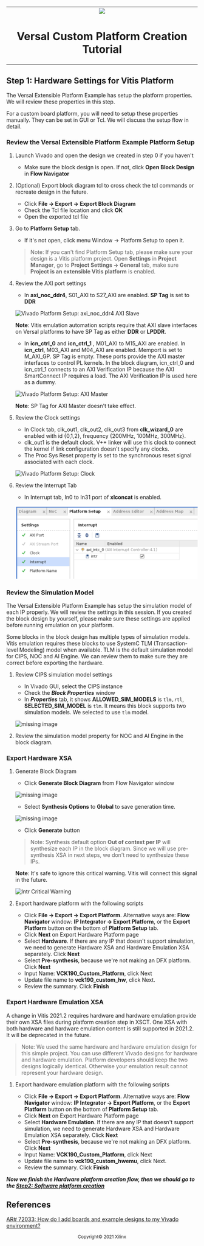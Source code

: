 <!-- 
# Copyright 2020 Xilinx Inc.
# 
# Licensed under the Apache License, Version 2.0 (the "License");
# you may not use this file except in compliance with the License.
# You may obtain a copy of the License at
#
#     http://www.apache.org/licenses/LICENSE-2.0
#
# Unless required by applicable law or agreed to in writing, software
# distributed under the License is distributed on an "AS IS" BASIS,
# WITHOUT WARRANTIES OR CONDITIONS OF ANY KIND, either express or implied.
# See the License for the specific language governing permissions and
# limitations under the License.
-->


<table width="100%">
 <tr width="100%">
    <td align="center"><img src="https://www.xilinx.com/content/dam/xilinx/imgs/press/media-kits/corporate/xilinx-logo.png" width="30%"/><h1>Versal Custom Platform Creation Tutorial</h1>
    </td>
 </tr>
</table>

## Step 1: Hardware Settings for Vitis Platform

The Versal Extensible Platform Example has setup the platform properties. We will review these properties in this step.

For a custom board platform, you will need to setup these properties manually. They can be set in GUI or Tcl. We will discuss the setup flow in detail.


### Review the Versal Extensible Platform Example Platform Setup

1. Launch Vivado and open the design we created in step 0 if you haven't

   - Make sure the block design is open. If not, click **Open Block Design** in **Flow Navigator**

2. (Optional) Export block diagram tcl to cross check the tcl commands or recreate design in the future.

   - Click **File -> Export -> Export Block Diagram**
   - Check the Tcl file location and click **OK**
   - Open the exported tcl file

2. Go to **Platform Setup** tab. 

   - If it's not open, click menu Window -> Platform Setup to open it.

   > Note: If you can't find Platform Setup tab, please make sure your design is a Vitis platform project. Open **Settings** in **Project Manager**, go to **Project Settings -> General** tab, make sure **Project is an extensible Vitis platform** is enabled.

3. Review the AXI port settings

   - In **axi_noc_ddr4**, S01_AXI to S27_AXI are enabled. **SP Tag** is set to **DDR**

   ![Vivado Platform Setup: axi_noc_ddr4 AXI Slave](images/step1/vivado_platform_setup.png)

   **Note**: Vitis emulation automation scripts require that AXI slave interfaces on Versal platforms to have SP Tag as either **DDR** or **LPDDR**. 

   - In **icn_ctrl_0** and **icn_ctrl_1** , M01_AXI to M15_AXI are enabled. In **icn_ctrl**, M03_AXI and M04_AXI are enabled. Memport is set to M_AXI_GP. SP Tag is empty. These ports provide the AXI master interfaces to control PL kernels. In the block diagram, icn_ctrl_0 and icn_ctrl_1 connects to an AXI Verification IP because the AXI SmartConnect IP requires a load. The AXI Verification IP is used here as a dummy.

   ![Vivado Platform Setup: AXI Master](images/step1/vivado_platform_setup_axi_master.png)

   **Note**: SP Tag for AXI Master doesn't take effect.

4. Review the Clock settings

   - In Clock tab, clk_out1, clk_out2, clk_out3 from **clk_wizard_0** are enabled with id {0,1,2}, frequency {200MHz, 100MHz, 300MHz}.
   - clk_out1 is the default clock. V++ linker will use this clock to connect the kernel if link configuration doesn't specify any clocks.
   - The Proc Sys Reset property is set to the synchronous reset signal associated with each clock.

   ![Vivado Platform Setup: Clock](./images/step1/vivado_platform_setup_clock.png)


5. Review the Interrupt Tab

   - In Interrupt tab, In0 to In31 port of **xlconcat** is enabled.

   ![Vivado Platform Setup: Interrupt](./images/step1/vivado_platform_setup_irq.png)




### Review the Simulation Model

The Versal Extensible Platform Example has setup the simulation model of each IP properly. We will review the settings in this session. If you created the block design by yourself, please make sure these settings are applied before running emulation on your platform.

Some blocks in the block design has multiple types of simulation models. Vitis emulation requires these blocks to use SystemC TLM (Transaction-level Modeling) model when available. TLM is the default simulation model for CIPS, NOC and AI Engine. We can review them to make sure they are correct before exporting the hardware.

1. Review CIPS simulation model settings

   - In Vivado GUI, select the CIPS instance
   - Check the ***Block Properties*** window
   - In ***Properties*** tab, it shows **ALLOWED_SIM_MODELS** is `tlm,rtl`, **SELECTED_SIM_MODEL** is `tlm`. It means this block supports two simulation models. We selected to use `tlm` model.

   ![missing image](./images/step1/vivado_cips_tlm.png)

2. Review the simulation model property for NOC and AI Engine in the block diagram.



### Export Hardware XSA


1. Generate Block Diagram

   - Click **Generate Block Diagram** from Flow Navigator window

   ![missing image](images/step1/vivado_generate_bd.png)

   - Select **Synthesis Options** to **Global** to save generation time. 

   ![missing image](images/step1/vivado_generate_bd_global.png)

   - Click **Generate** button

   > Note: Synthesis default option **Out of context per IP** will synthesize each IP in the block diagram. Since we will use pre-synthesis XSA in next steps, we don't need to synthesize these IPs.

   **Note**: It's safe to ignore this critical warning. Vitis will connect this signal in the future.

   ![Intr Critical Warning ](images/step1/vivado_bd_critical_warning.png)



2. Export hardware platform with the following scripts

   - Click **File -> Export -> Export Platform**. Alternative ways are: **Flow Navigator** window: **IP Integrator -> Export Platform**, or the **Export Platform** button on the bottom of **Platform Setup** tab.
   - Click **Next** on Export Hardware Platform page
   - Select **Hardware**. If there are any IP that doesn't support simulation, we need to generate Hardware XSA and Hardware Emulation XSA separately. Click **Next**
   - Select **Pre-synthesis**, because we're not making an DFX platform. Click **Next**
   - Input Name: **VCK190_Custom_Platform**, click Next
   - Update file name to **vck190_custom_hw**, click Next.
   - Review the summary. Click **Finish**


### Export Hardware Emulation XSA

A change in Vitis 2021.2 requires hardware and hardware emulation provide their own XSA files during platform creation step in XSCT. One XSA with both hardware and hardware emulation content is still supported in 2021.2. It will be deprecated in the future.

> Note: We used the same hardware and hardware emulation design for this simple project. You can use different Vivado designs for hardware and hardware emulation. Platform developers should keep the two designs logically identical. Otherwise your emulation result cannot represent your hardware design. 

1. Export hardware emulation platform with the following scripts

   - Click **File -> Export -> Export Platform**. Alternative ways are: **Flow Navigator** window: **IP Integrator -> Export Platform**, or the **Export Platform** button on the bottom of **Platform Setup** tab.
   - Click **Next** on Export Hardware Platform page
   - Select **Hardware Emulation**. If there are any IP that doesn't support simulation, we need to generate Hardware XSA and Hardware Emulation XSA separately. Click **Next**
   - Select **Pre-synthesis**, because we're not making an DFX platform. Click **Next**
   - Input Name: **VCK190_Custom_Platform**, click Next
   - Update file name to **vck190_custom_hwemu**, click Next.
   - Review the summary. Click **Finish**


***Now we finish the Hardware platform creation flow, then we should go to the [Step2: Software platform creation](./step2.md)***


   

## References

[AR# 72033: How do I add boards and example designs to my Vivado environment?](https://www.xilinx.com/support/answers/72033.html)

<p align="center"><sup>Copyright&copy; 2021 Xilinx</sup></p>
